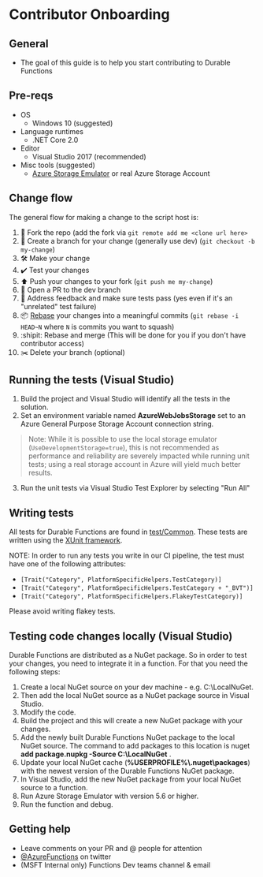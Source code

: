 # Contributor Onboarding

## General

 - The goal of this guide is to help you start contributing to Durable Functions

## Pre-reqs

 - OS
    - Windows 10 (suggested)
 - Language runtimes
    - .NET Core 2.0
 - Editor
    - Visual Studio 2017 (recommended)
 - Misc tools (suggested)
    - [Azure Storage Emulator](https://docs.microsoft.com/azure/storage/storage-use-emulator) or real Azure Storage Account


## Change flow

The general flow for making a change to the script host is:
1. 🍴 Fork the repo (add the fork via `git remote add me <clone url here>`
2. 🌳 Create a branch for your change (generally use dev) (`git checkout -b my-change`)
3. 🛠 Make your change
4. ✔️ Test your changes
5. ⬆️ Push your changes to your fork (`git push me my-change`)
6. 💌 Open a PR to the dev branch
7. 📢 Address feedback and make sure tests pass (yes even if it's an "unrelated" test failure)
8. 📦 [Rebase](https://git-scm.com/docs/git-rebase) your changes into a meaningful commits (`git rebase -i HEAD~N` where `N` is commits you want to squash)
9. :shipit: Rebase and merge (This will be done for you if you don't have contributor access)
10. ✂️ Delete your branch (optional)


## Running the tests (Visual Studio) 

1. Build the project and Visual Studio will identify all the tests in the solution.
2. Set an environment variable named **AzureWebJobsStorage** set to an Azure General Purpose Storage Account connection string.
> Note: While it is possible to use the local storage emulator (`UseDevelopmentStorage=true`), this is not recommended as performance and reliability are severely impacted while running unit tests; using a real storage account in Azure will yield much better results.

3. Run the unit tests via Visual Studio Test Explorer by selecting "Run All"

## Writing tests
All tests for Durable Functions are found in [test/Common](https://github.com/Azure/azure-functions-durable-extension/tree/dev/test/Common). These tests are written using the [XUnit framework](https://xunit.github.io/). 

NOTE: In order to run any tests you write in our CI pipeline, the test must have one of the following attributes:

 - `[Trait("Category", PlatformSpecificHelpers.TestCategory)]`
 - `[Trait("Category", PlatformSpecificHelpers.TestCategory + "_BVT")]`
 - `[Trait("Category", PlatformSpecificHelpers.FlakeyTestCategory)]`
 
Please avoid writing flakey tests.

## Testing code changes locally (Visual Studio) 

Durable Functions are distributed as a NuGet package. So in order to test your changes, you need to integrate it in a function. For that you need the following steps:

1. Create a local NuGet source on your dev machine - e.g. C:\LocalNuGet.
2. Then add the local NuGet source as a NuGet package source in Visual Studio. 
3. Modify the code.
4. Build the project and this will create a new NuGet package with your changes.
5. Add the newly built Durable Functions NuGet package to the local NuGet source. The command to add packages to this location is nuget **add package.nupkg -Source C:\LocalNuGet** .
5. Update your local NuGet cache (**%USERPROFILE%\\.nuget\packages**) with the newest version of the Durable Functions NuGet package.
6. In Visual Studio, add the new NuGet package from your local NuGet source to a function. 
7. Run Azure Storage Emulator with version 5.6 or higher.
8. Run the function and debug.


## Getting help

 - Leave comments on your PR and @ people for attention
 - [@AzureFunctions](https://twitter.com/AzureFunctions) on twitter
 - (MSFT Internal only) Functions Dev teams channel & email
